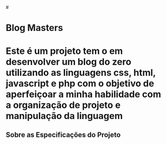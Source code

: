 #<h1> Blog Masters<h1>
<p>Este é um projeto tem o em desenvolver um blog do zero utilizando as linguagens css, html, javascript e php com o objetivo de aperfeiçoar a minha habilidade com a organização de projeto e manipulação da linguagem</p>
  
 <h2>Sobre as Especificações do Projeto </h2>
